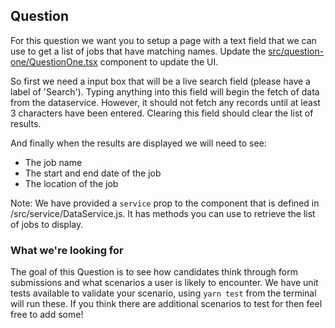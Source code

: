 ## Question

For this question we want you to setup a page with a text field that we can use to get a list of jobs that have matching names. Update the [src/question-one/QuestionOne.tsx](./question-one/QuestionOne.tsx) component to update the UI.

So first we need a input box that will be a live search field (please have a label of 'Search'). Typing anything into this field will begin the fetch of data from the dataservice. However, it should not fetch any records until at least 3 characters have been entered. Clearing this field should clear the list of results.

And finally when the results are displayed we will need to see:

- The job name
- The start and end date of the job
- The location of the job

Note: We have provided a `service` prop to the component that is defined in /src/service/DataService.js. It has methods you can use to retrieve the list of jobs to display.

### What we're looking for

The goal of this Question is to see how candidates think through form submissions and what scenarios a user is likely to encounter. We have unit tests available to validate your scenario, using `yarn test` from the terminal will run these. If you think there are additional scenarios to test for then feel free to add some!
